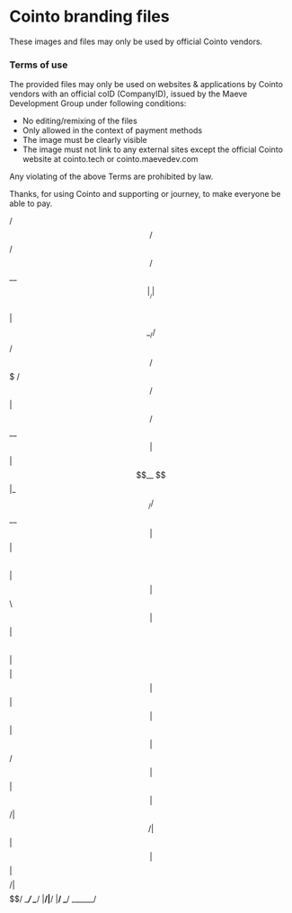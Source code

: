# Cointo branding files
These images and files may only be used by official Cointo vendors. 

<h3>Terms of use</h3>
The provided files may only be used on websites & applications by Cointo vendors with an official coID (CompanyID), issued by the Maeve Development Group under following conditions:

- No editing/remixing of the files
- Only allowed in the context of payment methods
- The image must be clearly visible
- The image must not link to any external sites except the official Cointo website at cointo.tech or cointo.maevedev.com


Any violating of the above Terms are prohibited by law.


Thanks, for using Cointo and supporting or journey, to make everyone be able to pay.

  /$$$$$$            /$$             /$$              
 /$$__  $$          |__/            | $$              
| $$  \__/  /$$$$$$  /$$ /$$$$$$$  /$$$$$$    /$$$$$$ 
| $$       /$$__  $$| $$| $$__  $$|_  $$_/   /$$__  $$
| $$      | $$  \ $$| $$| $$  \ $$  | $$    | $$  \ $$
| $$    $$| $$  | $$| $$| $$  | $$  | $$ /$$| $$  | $$
|  $$$$$$/|  $$$$$$/| $$| $$  | $$  |  $$$$/|  $$$$$$/
 \______/  \______/ |__/|__/  |__/   \___/   \______/ 
                                                      
                                                      
                                                      
